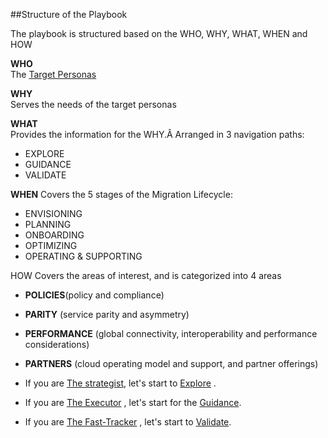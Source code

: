 ##Structure of the Playbook

The playbook is structured based on the WHO, WHY, WHAT, WHEN and HOW

**WHO**                                                               
The [Target Personas](https://github.com/Azure/AzureGlobalConnectionCenter/blob/master/PlayBook/Playbook%20Overview/Target%20Personas.md)
 
**WHY**                                                               
Serves the needs of the target personas
 
**WHAT**                                                              
Provides the information for the WHY.Â  Arranged in 3 navigation paths:
- EXPLORE
- GUIDANCE
- VALIDATE
 
**WHEN**
Covers the 5 stages of the Migration Lifecycle:
- ENVISIONING
- PLANNING
- ONBOARDING
- OPTIMIZING
- OPERATING & SUPPORTING
 
HOW
Covers the areas of interest, and is categorized into 4 areas
- **POLICIES**(policy and compliance)
- **PARITY** (service parity and asymmetry)
- **PERFORMANCE** (global connectivity, interoperability and performance considerations)
- **PARTNERS** (cloud operating model and support, and partner offerings)
 
	
- If you are [The strategist](https://github.com/Azure/AzureGlobalConnectionCenter/blob/master/PlayBook/Playbook%20Overview/Target%20Personas.md), let's start to [Explore](https://github.com/Azure/AzureGlobalConnectionCenter/blob/master/PlayBook/Envisioning/Explore/Explore.md) .
- If you are [The Executor](https://github.com/Azure/AzureGlobalConnectionCenter/blob/master/PlayBook/Playbook%20Overview/Target%20Personas.md) , let's start for the [Guidance](https://github.com/Azure/AzureGlobalConnectionCenter/blob/master/PlayBook/Envisioning/Guidance/Guidance.md).
- If you are [The Fast-Tracker](https://github.com/Azure/AzureGlobalConnectionCenter/blob/master/PlayBook/Playbook%20Overview/Target%20Personas.md) , let's start to [Validate](https://github.com/Azure/AzureGlobalConnectionCenter/blob/master/PlayBook/Envisioning/Validate.md).
